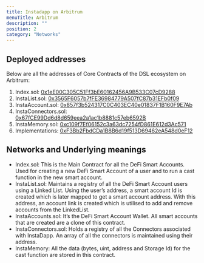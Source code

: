 ```yaml
---
title: Instadapp on Arbitrum
menuTitle: Arbitrum
description: ""
position: 2
category: "Networks"
---
```


## Deployed addresses

Below are all the addresses of Core Contracts of the DSL ecosystem on Arbitrum:


1. Index.sol: [0x1eE00C305C51Ff3bE60162456A9B533C07cD9288](https://arbiscan.io/address/0x1eE00C305C51Ff3bE60162456A9B533C07cD9288#code)
2. InstaList.sol: [0x3565F6057b7fFE36984779A507fC87b31EFb0f09](https://arbiscan.io/address/0x3565F6057b7fFE36984779A507fC87b31EFb0f09#code)
3. InstaAccount.sol: [0x857f3b524317C0C403EC40e01837F1B160F9E7Ab](https://arbiscan.io/address/0x857f3b524317C0C403EC40e01837F1B160F9E7Ab#code)
4. InstaConnectors.sol: [0x67fCE99Dd6d8d659eea2a1ac1b8881c57eb6592B](https://arbiscan.io/address/0x67fCE99Dd6d8d659eea2a1ac1b8881c57eb6592B#code)
5. InstaMemory.sol: [0xc109f7Ef06152c3a63dc7254fD861E612d3Ac571](https://arbiscan.io/address/0xc109f7Ef06152c3a63dc7254fD861E612d3Ac571#code)
6. Implementations: [0xF3Bb2FbdCDa1B8B6d19f513D69462eA548d0eF12](https://arbiscan.io/address/0xF3Bb2FbdCDa1B8B6d19f513D69462eA548d0eF12#code)

## Networks and Underlying meanings

- Index.sol: This is the Main Contract for all the DeFi Smart Accounts. Used for creating a new DeFi Smart Account of a user and to run a cast function in the new smart account.
- InstaList.sol: Maintains a registry of all the DeFi Smart Account users using a Linked List. Using the user’s address, a smart account Id is created which is later mapped to get a smart account address. With this address, an account link is created which is utilised to add and remove accounts from the LinkedList.
- InstaAccounts.sol: It’s the DeFi Smart Account Wallet. All smart accounts that are created are a clone of this contract.
- InstaConnectors.sol: Holds a registry of all the Connectors associated with InstaDapp. An array of all the connectors is maintained using their address.
- InstaMemory: All the data (bytes, uint, address and Storage Id) for the cast function are stored in this contract.
